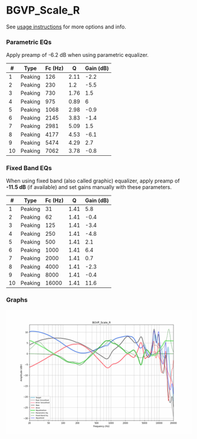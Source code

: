 # BGVP_Scale_R
See [usage instructions](https://github.com/jaakkopasanen/AutoEq#usage) for more options and info.

### Parametric EQs
Apply preamp of -6.2 dB when using parametric equalizer.

|   # | Type    |   Fc (Hz) |    Q |   Gain (dB) |
|-----|---------|-----------|------|-------------|
|   1 | Peaking |       126 | 2.11 |        -2.2 |
|   2 | Peaking |       230 | 1.2  |        -5.5 |
|   3 | Peaking |       730 | 1.76 |         1.5 |
|   4 | Peaking |       975 | 0.89 |         6   |
|   5 | Peaking |      1068 | 2.98 |        -0.9 |
|   6 | Peaking |      2145 | 3.83 |        -1.4 |
|   7 | Peaking |      2981 | 5.09 |         1.5 |
|   8 | Peaking |      4177 | 4.53 |        -6.1 |
|   9 | Peaking |      5474 | 4.29 |         2.7 |
|  10 | Peaking |      7062 | 3.78 |        -0.8 |

### Fixed Band EQs
When using fixed band (also called graphic) equalizer, apply preamp of **-11.5 dB** (if available) and set gains manually with these parameters.

|   # | Type    |   Fc (Hz) |    Q |   Gain (dB) |
|-----|---------|-----------|------|-------------|
|   1 | Peaking |        31 | 1.41 |         5.8 |
|   2 | Peaking |        62 | 1.41 |        -0.4 |
|   3 | Peaking |       125 | 1.41 |        -3.4 |
|   4 | Peaking |       250 | 1.41 |        -4.8 |
|   5 | Peaking |       500 | 1.41 |         2.1 |
|   6 | Peaking |      1000 | 1.41 |         6.4 |
|   7 | Peaking |      2000 | 1.41 |         0.7 |
|   8 | Peaking |      4000 | 1.41 |        -2.3 |
|   9 | Peaking |      8000 | 1.41 |        -0.4 |
|  10 | Peaking |     16000 | 1.41 |        11.6 |

### Graphs
![](./BGVP_Scale_R.png)
